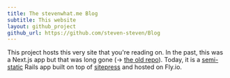 ```yaml
---
title: The stevenwhat.me Blog
subtitle: This website
layout: github_project
github_url: https://github.com/steven-steven/Blog
---
```


This project hosts this very site that you're reading on. In the past, this was a Next.js app but that was long gone (-> [the old repo](https://github.com/steven-steven/Blog)). Today, it is a [semi-static](https://fly.io/ruby-dispatch/semi-static-websites/) Rails app built on top of [sitepress](https://github.com/sitepress/sitepress) and hosted on Fly.io.